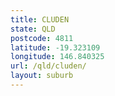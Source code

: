 ```yaml
---
title: CLUDEN
state: QLD
postcode: 4811
latitude: -19.323109
longitude: 146.840325
url: /qld/cluden/
layout: suburb
---
```

